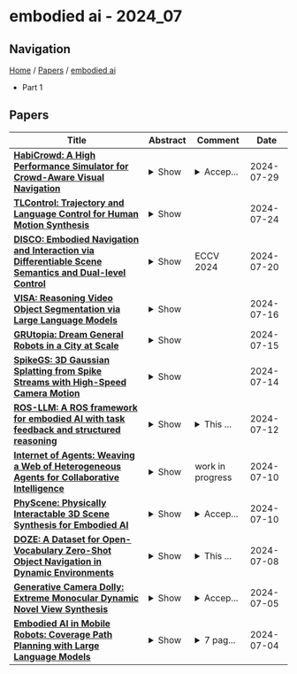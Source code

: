 # embodied ai - 2024_07

## Navigation

[Home](https://lixin97.github.io/arXivRadar) / [Papers](https://lixin97.github.io/arXivRadar/papers) / [embodied ai](https://lixin97.github.io/arXivRadar/papers/embodied_ai)

- Part 1

## Papers

| **Title** | **Abstract** | **Comment** | **Date** |
| --- | --- | --- | --- |
| **[HabiCrowd: A High Performance Simulator for Crowd-Aware Visual Navigation](http://arxiv.org/abs/2306.11377v2)** | <details><summary>Show</summary><p>Visual navigation, a foundational aspect of Embodied AI (E-AI), has been significantly studied in the past few years. While many 3D simulators have been introduced to support visual navigation tasks, scarcely works have been directed towards combining human dynamics, creating the gap between simulation and real-world applications. Furthermore, current 3D simulators incorporating human dynamics have several limitations, particularly in terms of computational efficiency, which is a promise of E-AI simulators. To overcome these shortcomings, we introduce HabiCrowd, the first standard benchmark for crowd-aware visual navigation that integrates a crowd dynamics model with diverse human settings into photorealistic environments. Empirical evaluations demonstrate that our proposed human dynamics model achieves state-of-the-art performance in collision avoidance, while exhibiting superior computational efficiency compared to its counterparts. We leverage HabiCrowd to conduct several comprehensive studies on crowd-aware visual navigation tasks and human-robot interactions. The source code and data can be found at https://habicrowd.github.io/.</p></details> | <details><summary>Accep...</summary><p>Accepted to IROS 2024</p></details> | 2024-07-29 |
| **[TLControl: Trajectory and Language Control for Human Motion Synthesis](http://arxiv.org/abs/2311.17135v4)** | <details><summary>Show</summary><p>Controllable human motion synthesis is essential for applications in AR/VR, gaming and embodied AI. Existing methods often focus solely on either language or full trajectory control, lacking precision in synthesizing motions aligned with user-specified trajectories, especially for multi-joint control. To address these issues, we present TLControl, a novel method for realistic human motion synthesis, incorporating both low-level Trajectory and high-level Language semantics controls, through the integration of neural-based and optimization-based techniques. Specifically, we begin with training a VQ-VAE for a compact and well-structured latent motion space organized by body parts. We then propose a Masked Trajectories Transformer (MTT) for predicting a motion distribution conditioned on language and trajectory. Once trained, we use MTT to sample initial motion predictions given user-specified partial trajectories and text descriptions as conditioning. Finally, we introduce a test-time optimization to refine these coarse predictions for precise trajectory control, which offers flexibility by allowing users to specify various optimization goals and ensures high runtime efficiency. Comprehensive experiments show that TLControl significantly outperforms the state-of-the-art in trajectory accuracy and time efficiency, making it practical for interactive and high-quality animation generation.</p></details> |  | 2024-07-24 |
| **[DISCO: Embodied Navigation and Interaction via Differentiable Scene Semantics and Dual-level Control](http://arxiv.org/abs/2407.14758v1)** | <details><summary>Show</summary><p>Building a general-purpose intelligent home-assistant agent skilled in diverse tasks by human commands is a long-term blueprint of embodied AI research, which poses requirements on task planning, environment modeling, and object interaction. In this work, we study primitive mobile manipulations for embodied agents, i.e. how to navigate and interact based on an instructed verb-noun pair. We propose DISCO, which features non-trivial advancements in contextualized scene modeling and efficient controls. In particular, DISCO incorporates differentiable scene representations of rich semantics in object and affordance, which is dynamically learned on the fly and facilitates navigation planning. Besides, we propose dual-level coarse-to-fine action controls leveraging both global and local cues to accomplish mobile manipulation tasks efficiently. DISCO easily integrates into embodied tasks such as embodied instruction following. To validate our approach, we take the ALFRED benchmark of large-scale long-horizon vision-language navigation and interaction tasks as a test bed. In extensive experiments, we make comprehensive evaluations and demonstrate that DISCO outperforms the art by a sizable +8.6% success rate margin in unseen scenes, even without step-by-step instructions. Our code is publicly released at https://github.com/AllenXuuu/DISCO.</p></details> | ECCV 2024 | 2024-07-20 |
| **[VISA: Reasoning Video Object Segmentation via Large Language Models](http://arxiv.org/abs/2407.11325v1)** | <details><summary>Show</summary><p>Existing Video Object Segmentation (VOS) relies on explicit user instructions, such as categories, masks, or short phrases, restricting their ability to perform complex video segmentation requiring reasoning with world knowledge. In this paper, we introduce a new task, Reasoning Video Object Segmentation (ReasonVOS). This task aims to generate a sequence of segmentation masks in response to implicit text queries that require complex reasoning abilities based on world knowledge and video contexts, which is crucial for structured environment understanding and object-centric interactions, pivotal in the development of embodied AI. To tackle ReasonVOS, we introduce VISA (Video-based large language Instructed Segmentation Assistant), to leverage the world knowledge reasoning capabilities of multi-modal LLMs while possessing the ability to segment and track objects in videos with a mask decoder. Moreover, we establish a comprehensive benchmark consisting of 35,074 instruction-mask sequence pairs from 1,042 diverse videos, which incorporates complex world knowledge reasoning into segmentation tasks for instruction-tuning and evaluation purposes of ReasonVOS models. Experiments conducted on 8 datasets demonstrate the effectiveness of VISA in tackling complex reasoning segmentation and vanilla referring segmentation in both video and image domains. The code and dataset are available at https://github.com/cilinyan/VISA.</p></details> |  | 2024-07-16 |
| **[GRUtopia: Dream General Robots in a City at Scale](http://arxiv.org/abs/2407.10943v1)** | <details><summary>Show</summary><p>Recent works have been exploring the scaling laws in the field of Embodied AI. Given the prohibitive costs of collecting real-world data, we believe the Simulation-to-Real (Sim2Real) paradigm is a crucial step for scaling the learning of embodied models. This paper introduces project GRUtopia, the first simulated interactive 3D society designed for various robots. It features several advancements: (a) The scene dataset, GRScenes, includes 100k interactive, finely annotated scenes, which can be freely combined into city-scale environments. In contrast to previous works mainly focusing on home, GRScenes covers 89 diverse scene categories, bridging the gap of service-oriented environments where general robots would be initially deployed. (b) GRResidents, a Large Language Model (LLM) driven Non-Player Character (NPC) system that is responsible for social interaction, task generation, and task assignment, thus simulating social scenarios for embodied AI applications. (c) The benchmark, GRBench, supports various robots but focuses on legged robots as primary agents and poses moderately challenging tasks involving Object Loco-Navigation, Social Loco-Navigation, and Loco-Manipulation. We hope that this work can alleviate the scarcity of high-quality data in this field and provide a more comprehensive assessment of Embodied AI research. The project is available at https://github.com/OpenRobotLab/GRUtopia.</p></details> |  | 2024-07-15 |
| **[SpikeGS: 3D Gaussian Splatting from Spike Streams with High-Speed Camera Motion](http://arxiv.org/abs/2407.10062v1)** | <details><summary>Show</summary><p>Novel View Synthesis plays a crucial role by generating new 2D renderings from multi-view images of 3D scenes. However, capturing high-speed scenes with conventional cameras often leads to motion blur, hindering the effectiveness of 3D reconstruction. To address this challenge, high-frame-rate dense 3D reconstruction emerges as a vital technique, enabling detailed and accurate modeling of real-world objects or scenes in various fields, including Virtual Reality or embodied AI. Spike cameras, a novel type of neuromorphic sensor, continuously record scenes with an ultra-high temporal resolution, showing potential for accurate 3D reconstruction. Despite their promise, existing approaches, such as applying Neural Radiance Fields (NeRF) to spike cameras, encounter challenges due to the time-consuming rendering process. To address this issue, we make the first attempt to introduce the 3D Gaussian Splatting (3DGS) into spike cameras in high-speed capture, providing 3DGS as dense and continuous clues of views, then constructing SpikeGS. Specifically, to train SpikeGS, we establish computational equations between the rendering process of 3DGS and the processes of instantaneous imaging and exposing-like imaging of the continuous spike stream. Besides, we build a very lightweight but effective mapping process from spikes to instant images to support training. Furthermore, we introduced a new spike-based 3D rendering dataset for validation. Extensive experiments have demonstrated our method possesses the high quality of novel view rendering, proving the tremendous potential of spike cameras in modeling 3D scenes.</p></details> |  | 2024-07-14 |
| **[ROS-LLM: A ROS framework for embodied AI with task feedback and structured reasoning](http://arxiv.org/abs/2406.19741v3)** | <details><summary>Show</summary><p>We present a framework for intuitive robot programming by non-experts, leveraging natural language prompts and contextual information from the Robot Operating System (ROS). Our system integrates large language models (LLMs), enabling non-experts to articulate task requirements to the system through a chat interface. Key features of the framework include: integration of ROS with an AI agent connected to a plethora of open-source and commercial LLMs, automatic extraction of a behavior from the LLM output and execution of ROS actions/services, support for three behavior modes (sequence, behavior tree, state machine), imitation learning for adding new robot actions to the library of possible actions, and LLM reflection via human and environment feedback. Extensive experiments validate the framework, showcasing robustness, scalability, and versatility in diverse scenarios, including long-horizon tasks, tabletop rearrangements, and remote supervisory control. To facilitate the adoption of our framework and support the reproduction of our results, we have made our code open-source. You can access it at: https://github.com/huawei-noah/HEBO/tree/master/ROSLLM.</p></details> | <details><summary>This ...</summary><p>This document contains 26 pages and 13 figures</p></details> | 2024-07-12 |
| **[Internet of Agents: Weaving a Web of Heterogeneous Agents for Collaborative Intelligence](http://arxiv.org/abs/2407.07061v2)** | <details><summary>Show</summary><p>The rapid advancement of large language models (LLMs) has paved the way for the development of highly capable autonomous agents. However, existing multi-agent frameworks often struggle with integrating diverse capable third-party agents due to reliance on agents defined within their own ecosystems. They also face challenges in simulating distributed environments, as most frameworks are limited to single-device setups. Furthermore, these frameworks often rely on hard-coded communication pipelines, limiting their adaptability to dynamic task requirements. Inspired by the concept of the Internet, we propose the Internet of Agents (IoA), a novel framework that addresses these limitations by providing a flexible and scalable platform for LLM-based multi-agent collaboration. IoA introduces an agent integration protocol, an instant-messaging-like architecture design, and dynamic mechanisms for agent teaming and conversation flow control. Through extensive experiments on general assistant tasks, embodied AI tasks, and retrieval-augmented generation benchmarks, we demonstrate that IoA consistently outperforms state-of-the-art baselines, showcasing its ability to facilitate effective collaboration among heterogeneous agents. IoA represents a step towards linking diverse agents in an Internet-like environment, where agents can seamlessly collaborate to achieve greater intelligence and capabilities. Our codebase has been released at \url{https://github.com/OpenBMB/IoA}.</p></details> | work in progress | 2024-07-10 |
| **[PhyScene: Physically Interactable 3D Scene Synthesis for Embodied AI](http://arxiv.org/abs/2404.09465v2)** | <details><summary>Show</summary><p>With recent developments in Embodied Artificial Intelligence (EAI) research, there has been a growing demand for high-quality, large-scale interactive scene generation. While prior methods in scene synthesis have prioritized the naturalness and realism of the generated scenes, the physical plausibility and interactivity of scenes have been largely left unexplored. To address this disparity, we introduce PhyScene, a novel method dedicated to generating interactive 3D scenes characterized by realistic layouts, articulated objects, and rich physical interactivity tailored for embodied agents. Based on a conditional diffusion model for capturing scene layouts, we devise novel physics- and interactivity-based guidance mechanisms that integrate constraints from object collision, room layout, and object reachability. Through extensive experiments, we demonstrate that PhyScene effectively leverages these guidance functions for physically interactable scene synthesis, outperforming existing state-of-the-art scene synthesis methods by a large margin. Our findings suggest that the scenes generated by PhyScene hold considerable potential for facilitating diverse skill acquisition among agents within interactive environments, thereby catalyzing further advancements in embodied AI research. Project website: http://physcene.github.io.</p></details> | <details><summary>Accep...</summary><p>Accepted by CVPR 2024 (Highlight), 18 pages</p></details> | 2024-07-10 |
| **[DOZE: A Dataset for Open-Vocabulary Zero-Shot Object Navigation in Dynamic Environments](http://arxiv.org/abs/2402.19007v2)** | <details><summary>Show</summary><p>Zero-Shot Object Navigation (ZSON) requires agents to autonomously locate and approach unseen objects in unfamiliar environments and has emerged as a particularly challenging task within the domain of Embodied AI. Existing datasets for developing ZSON algorithms lack consideration of dynamic obstacles, object attribute diversity, and scene texts, thus exhibiting noticeable discrepancies from real-world situations. To address these issues, we propose a Dataset for Open-Vocabulary Zero-Shot Object Navigation in Dynamic Environments (DOZE) that comprises ten high-fidelity 3D scenes with over 18k tasks, aiming to mimic complex, dynamic real-world scenarios. Specifically, DOZE scenes feature multiple moving humanoid obstacles, a wide array of open-vocabulary objects, diverse distinct-attribute objects, and valuable textual hints. Besides, different from existing datasets that only provide collision checking between the agent and static obstacles, we enhance DOZE by integrating capabilities for detecting collisions between the agent and moving obstacles. This novel functionality enables the evaluation of the agents' collision avoidance abilities in dynamic environments. We test four representative ZSON methods on DOZE, revealing substantial room for improvement in existing approaches concerning navigation efficiency, safety, and object recognition accuracy. Our dataset can be found at https://DOZE-Dataset.github.io/.</p></details> | <details><summary>This ...</summary><p>This version of the paper has been accepted for publication in IEEE Robotics and Automation Letters (RA-L)</p></details> | 2024-07-08 |
| **[Generative Camera Dolly: Extreme Monocular Dynamic Novel View Synthesis](http://arxiv.org/abs/2405.14868v2)** | <details><summary>Show</summary><p>Accurate reconstruction of complex dynamic scenes from just a single viewpoint continues to be a challenging task in computer vision. Current dynamic novel view synthesis methods typically require videos from many different camera viewpoints, necessitating careful recording setups, and significantly restricting their utility in the wild as well as in terms of embodied AI applications. In this paper, we propose $\textbf{GCD}$, a controllable monocular dynamic view synthesis pipeline that leverages large-scale diffusion priors to, given a video of any scene, generate a synchronous video from any other chosen perspective, conditioned on a set of relative camera pose parameters. Our model does not require depth as input, and does not explicitly model 3D scene geometry, instead performing end-to-end video-to-video translation in order to achieve its goal efficiently. Despite being trained on synthetic multi-view video data only, zero-shot real-world generalization experiments show promising results in multiple domains, including robotics, object permanence, and driving environments. We believe our framework can potentially unlock powerful applications in rich dynamic scene understanding, perception for robotics, and interactive 3D video viewing experiences for virtual reality.</p></details> | <details><summary>Accep...</summary><p>Accepted to ECCV 2024. Project webpage is available at: https://gcd.cs.columbia.edu/</p></details> | 2024-07-05 |
| **[Embodied AI in Mobile Robots: Coverage Path Planning with Large Language Models](http://arxiv.org/abs/2407.02220v2)** | <details><summary>Show</summary><p>In recent years, Large Language Models (LLMs) have demonstrated remarkable capabilities in understanding and solving mathematical problems, leading to advancements in various fields. We propose an LLM-embodied path planning framework for mobile agents, focusing on solving high-level coverage path planning issues and low-level control. Our proposed multi-layer architecture uses prompted LLMs in the path planning phase and integrates them with the mobile agents' low-level actuators. To evaluate the performance of various LLMs, we propose a coverage-weighted path planning metric to assess the performance of the embodied models. Our experiments show that the proposed framework improves LLMs' spatial inference abilities. We demonstrate that the proposed multi-layer framework significantly enhances the efficiency and accuracy of these tasks by leveraging the natural language understanding and generative capabilities of LLMs. Our experiments show that this framework can improve LLMs' 2D plane reasoning abilities and complete coverage path planning tasks. We also tested three LLM kernels: gpt-4o, gemini-1.5-flash, and claude-3.5-sonnet. The experimental results show that claude-3.5 can complete the coverage planning task in different scenarios, and its indicators are better than those of the other models.</p></details> | <details><summary>7 pag...</summary><p>7 pages, 2 figures, conference</p></details> | 2024-07-04 |